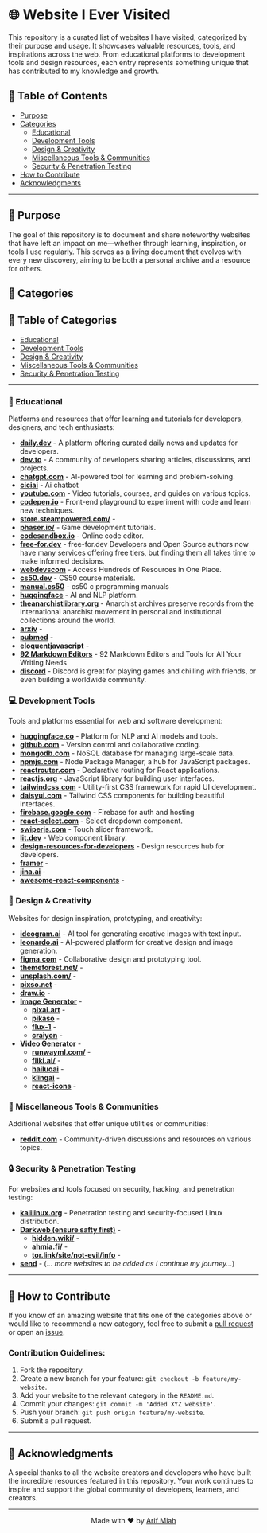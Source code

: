 # 🌐 Website I Ever Visited

This repository is a curated list of websites I have visited, categorized by their purpose and usage. It showcases valuable resources, tools, and inspirations across the web. From educational platforms to development tools and design resources, each entry represents something unique that has contributed to my knowledge and growth.

## 📑 Table of Contents
- [Purpose](#purpose)
- [Categories](#categories)
  - [Educational](#educational)
  - [Development Tools](#development-tools)
  - [Design & Creativity](#design--creativity)
  - [Miscellaneous Tools & Communities](#miscellaneous-tools--communities)
  - [Security & Penetration Testing](#security--penetration-testing)
- [How to Contribute](#how-to-contribute)
- [Acknowledgments](#acknowledgments)

---

## 🎯 Purpose

The goal of this repository is to document and share noteworthy websites that have left an impact on me—whether through learning, inspiration, or tools I use regularly. This serves as a living document that evolves with every new discovery, aiming to be both a personal archive and a resource for others.

## 📂 Categories

## 📑 Table of Categories
  - [Educational](#educational)
  - [Development Tools](#development-tools)
  - [Design & Creativity](#design--creativity)
  - [Miscellaneous Tools & Communities](#miscellaneous-tools--communities)
  - [Security & Penetration Testing](#security--penetration-testing)

---

### 🌱 Educational
Platforms and resources that offer learning and tutorials for developers, designers, and tech enthusiasts:
- **[daily.dev](https://www.daily.dev)** - A platform offering curated daily news and updates for developers.
- **[dev.to](https://www.dev.to)** - A community of developers sharing articles, discussions, and projects.
- **[chatgpt.com](https://www.chatgpt.com)** - AI-powered tool for learning and problem-solving.
- **[ciciai](https://www.ciciai.com)** - Ai chatbot 
- **[youtube.com](https://www.youtube.com)** - Video tutorials, courses, and guides on various topics.
- **[codepen.io](https://www.codepen.io)** - Front-end playground to experiment with code and learn new techniques.
- **[store.steampowered.com/](https://store.steampowered.com/)** -
- **[phaser.io/](https://phaser.io/learn)** - Game development tutorials.
- **[codesandbox.io](https://codesandbox.io/)** - Online code editor.
- **[free-for.dev](https://free-for.dev/#/?id=font)** - free-for.dev Developers and Open Source authors now have many services offering free tiers, but finding them all takes time to make informed decisions.
- **[webdevscom](https://webdevscom.github.io/)** - Access Hundreds of Resources in One Place.
- **[cs50.dev](https://cs50.dev/)** - CS50 course materials.
- **[manual.cs50](https://manual.cs50.io/)** - cs50 c programming manuals
- **[huggingface](https://huggingface.co/)** - AI and NLP platform.
- **[theanarchistlibrary.org](https://theanarchistlibrary.org/category/topic)** - Anarchist archives preserve records from the international anarchist movement in personal and institutional collections around the world. 
- **[arxiv](https://arxiv.org/)** -
- **[pubmed](https://pubmed.ncbi.nlm.nih.gov/)** -
- **[eloquentjavascript](https://eloquentjavascript.net/)** -
- **[92 Markdown Editors](https://www.getfreeebooks.com/markdown-editors-and-tools-for-all-your-writing-needs/)** - 92 Markdown Editors and Tools for All Your Writing Needs
- **[discord](https://discord.com/)** - Discord is great for playing games and chilling with friends, or even building a worldwide community.
 

### 💻 Development Tools
Tools and platforms essential for web and software development:
- **[huggingface.co](https://www.huggingface.co)** - Platform for NLP and AI models and tools.
- **[github.com](https://www.github.com)** - Version control and collaborative coding.
- **[mongodb.com](https://www.mongodb.com)** - NoSQL database for managing large-scale data.
- **[npmjs.com](https://www.npmjs.com)** - Node Package Manager, a hub for JavaScript packages.
- **[reactrouter.com](https://reactrouter.com)** - Declarative routing for React applications.
- **[reactjs.org](https://reactjs.org)** - JavaScript library for building user interfaces.
- **[tailwindcss.com](https://www.tailwindcss.com)** - Utility-first CSS framework for rapid UI development.
- **[daisyui.com](https://www.daisyui.com)** - Tailwind CSS components for building beautiful interfaces.
- **[firebase.google.com](https://firebase.google.com/)** - Firebase for auth and hosting
- **[react-select.com](https://react-select.com/home)** - Select dropdown component.
- **[swiperjs.com](https://swiperjs.com/)** - Touch slider framework.
- **[lit.dev](https://lit.dev/)** -  Web component library.
- **[design-resources-for-developers](https://github.com/bradtraversy/design-resources-for-developers)** - Design resources hub for developers.
- **[framer](https://www.framer.com/)** - 
- **[jina.ai](https://jina.ai/)** -
- **[awesome-react-components](https://github.com/brillout/awesome-react-components?tab=readme-ov-file)** - 


### 🎨 Design & Creativity
Websites for design inspiration, prototyping, and creativity:
- **[ideogram.ai](https://www.ideogram.ai)** - AI tool for generating creative images with text input.
- **[leonardo.ai](https://www.leonardo.ai)** - AI-powered platform for creative design and image generation.
- **[figma.com](https://www.figma.com)** - Collaborative design and prototyping tool.
- **[themeforest.net/](https://themeforest.net/)** -
- **[unsplash.com/](https://unsplash.com/)** -
- **[pixso.net](https://pixso.net/)** -
- **[draw.io](https://app.diagrams.net/)** -
- **[Image Generator](#imgae_generator)** -
    - **[pixai.art](https://pixai.art/)** -
    - **[pikaso](https://www.freepik.com/pikaso)** -
    - **[flux-1](https://flux-1.ai/flux-ai-image-generator/)** -
    - **[craiyon](https://www.craiyon.com/)** - 
- **[Video Generator](#video_generator)** -
    - **[runwayml.com/](https://app.runwayml.com/)** -
    - **[fliki.ai/](https://app.fliki.ai/)** -
    - **[hailuoai](https://hailuoai.video/)** -
    - **[klingai](https://klingai.com/)** -
    - **[react-icons](https://react-icons.github.io/react-icons/)** -

### 🔧 Miscellaneous Tools & Communities
Additional websites that offer unique utilities or communities:
- **[reddit.com](https://www.reddit.com)** - Community-driven discussions and resources on various topics.

### 🔒 Security & Penetration Testing
For websites and tools focused on security, hacking, and penetration testing:
- **[kalilinux.org](https://www.kali.org)** - Penetration testing and security-focused Linux distribution.
- **[Darkweb (ensure safty first)](#darkweb)** - 
  - **[hidden.wiki/](https://hidden.wiki/)** -
  - **[ahmia.fi/](https://ahmia.fi/)** -
  - **[tor.link/site/not-evil/info](https://tor.link/site/not-evil/info)** -
- **[send](https://send.vis.ee/)** -
(*... more websites to be added as I continue my journey...*)

---

## 🚀 How to Contribute

If you know of an amazing website that fits one of the categories above or would like to recommend a new category, feel free to submit a [pull request](https://github.com/ArifMiah07/website-i-ever-visited/pulls) or open an [issue](https://github.com/ArifMiah07/website-i-ever-visited/issues).

### Contribution Guidelines:
1. Fork the repository.
2. Create a new branch for your feature: `git checkout -b feature/my-website`.
3. Add your website to the relevant category in the `README.md`.
4. Commit your changes: `git commit -m 'Added XYZ website'`.
5. Push your branch: `git push origin feature/my-website`.
6. Submit a pull request.

---

## 🙏 Acknowledgments

A special thanks to all the website creators and developers who have built the incredible resources featured in this repository. Your work continues to inspire and support the global community of developers, learners, and creators.

---

<p align="center">Made with ❤️ by <a href="https://github.com/ArifMiah07">Arif Miah</a></p>
